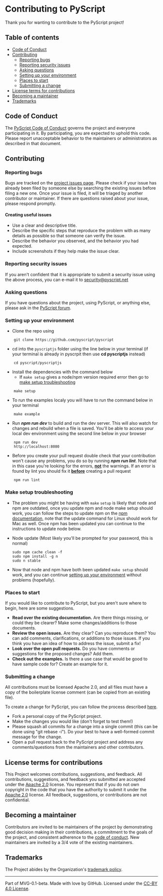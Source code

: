 # Contributing to PyScript

Thank you for wanting to contribute to the PyScript project!

## Table of contents

* [Code of Conduct](#code-of-conduct)
* [Contributing](#contributing)
    * [Reporting bugs](#reporting-bugs)
    * [Reporting security issues](#reporting-security-issues)
    * [Asking questions](#asking-questions)
    * [Setting up your environment](#setting-up-your-environment)
    * [Places to start](#places-to-start)
    * [Submitting a change](#submitting-a-change)
* [License terms for contributions](#license-terms-for-contributions)
* [Becoming a maintainer](#becoming-a-maintainer)
* [Trademarks](#trademarks)

## Code of Conduct

The [PyScript Code of Conduct](https://github.com/pyscript/governance/blob/main/CODE-OF-CONDUCT.md) governs the project and everyone participating in it. By participating, you are expected to uphold this code. Please report unacceptable behavior to the maintainers or administrators as described in that document.

## Contributing

### Reporting bugs

Bugs are tracked on the [project issues page](https://github.com/pyscript/pyscript/issues). Please check if your issue has already been filed by someone else by searching the existing issues before filing a new one. Once your issue is filed, it will be triaged by another contributor or maintainer. If there are questions raised about your issue, please respond promptly.

#### Creating useful issues

* Use a clear and descriptive title.
* Describe the specific steps that reproduce the problem with as many details as possible so that someone can verify the issue.
* Describe the behavior you observed, and the behavior you had expected.
* Include screenshots if they help make the issue clear.

### Reporting security issues

If you aren't confident that it is appropriate to submit a security issue using the above process, you can e-mail it to security@pyscript.net

### Asking questions

If you have questions about the project, using PyScript, or anything else, please ask in the [PyScript forum](https://community.anaconda.cloud/c/tech-topics/pyscript).

### Setting up your environment

* Clone the repo using
```
    git clone https://github.com/pyscript/pyscript
```
* cd into the `pyscriptjs` folder using the line below in your terminal (if your terminal is already in pyscrpit then use **cd pyscriptjs** instead)
```
    cd pyscript/pyscriptjs
```
* Install the dependencies with the command below
    * If `make setup` gives a node/npm version required  error then go to [make setup troubleshooting](#Make-setup-troubleshooting)
```
    make setup
```
* To run the examples localy you will have to run the command below in your terminal
```
    make example
```
* Run ***npm run dev*** to build and run the dev server. This will also watch for changes and rebuild when a file is saved. You'll be able to access your local dev environment using the second line below in your browser
```
    npm run dev
    http://localhost:8080
```
* Before you create your pull request double check that your contribution won't cause any problems, you do so by running ***npm run lint***. Note that in this case you're looking for the errors, <u>**not**</u> the warnings. If an error is found by lint you should fix it <u>**before**</u> creating a pull request
```
    npm run lint
```

### Make setup troubleshooting
* The problem you might be having with `make` `setup` is likely that node and npm are outdated, once you update npm and node make setup should work, you can follow the steps to update npm on the [npm documentation](https://docs.npmjs.com/try-the-latest-stable-version-of-npm), note that the update command for Linux should work for Mac as well. Once npm has been updated you can continue to the instructions to update node below. 

* Node update (Most likely you'll be prompted for your password, this is normal)
    ```
    sudo npm cache clean -f
    sudo npm install -g n
    sudo n stable
    ```
* Now that node and npm have both been updated `make setup` should work, and you can continue [setting up your environment](#setting-up-your-environment) without problems (hopefully).
### Places to start

If you would like to contribute to PyScript, but you aren't sure where to begin, here are some suggestions.

* **Read over the existing documentation.** Are there things missing, or could they be clearer? Make some changes/additions to those documents.
* **Review the open issues.** Are they clear? Can you reproduce them? You can add comments, clarifications, or additions to those issues. If you think you have an idea of how to address the issue, submit a fix!
* **Look over the open pull requests.** Do you have comments or suggestions for the proposed changes? Add them.
* **Check out the examples.** Is there a use case that would be good to have sample code for? Create an example for it.

### Submitting a change

All contributions must be licensed Apache 2.0, and all files must have a copy of the boilerplate license comment (can be copied from an existing file).

To create a change for PyScript, you can follow the process described [here](https://docs.github.com/en/get-started/quickstart/contributing-to-projects).

* Fork a personal copy of the PyScript project.
* Make the changes you would like (don't forget to test them!)
* Please squash all commits for a change into a single commit (this can be done using "git rebase -i"). Do your best to have a well-formed commit message for the change.
* Open a pull request back to the PyScript project and address any comments/questions from the maintainers and other contributors.

## License terms for contributions

This Project welcomes contributions, suggestions, and feedback. All contributions, suggestions, and feedback you submitted are accepted under the [Apache 2.0](./LICENSE) license. You represent that if you do not own copyright in the code that you have the authority to submit it under the [Apache 2.0](./LICENSE) license. All feedback, suggestions, or contributions are not confidential.


## Becoming a maintainer

Contributors are invited to be maintainers of the project by demonstrating good decision making in their contributions, a commitment to the goals of the project, and consistent adherence to the [code of conduct](https://github.com/pyscript/governance/blob/main/CODE-OF-CONDUCT.md). New maintainers are invited by a 3/4 vote of the existing maintainers.

## Trademarks

The Project abides by the Organization's [trademark policy](https://github.com/pyscript/governance/blob/main/TRADEMARKS.md).

---
Part of MVG-0.1-beta.
Made with love by GitHub. Licensed under the [CC-BY 4.0 License](https://creativecommons.org/licenses/by-sa/4.0/).
